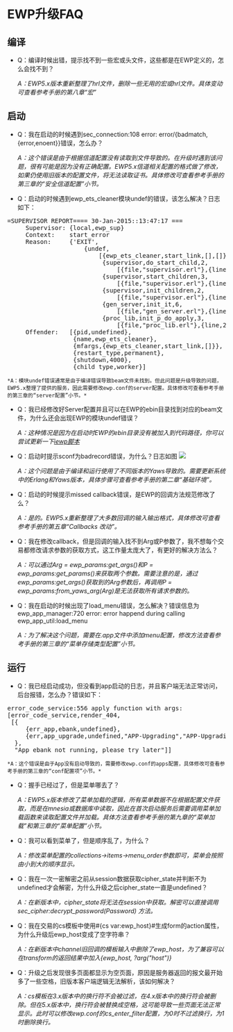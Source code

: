 # EWP升级FAQ

<!-- toc -->

## 编译

* Q：编译时候出错，提示找不到一些宏或头文件，这些都是在EWP定义的，怎么会找不到？

    *A：EWP5.x版本重新整理了hrl文件，删除一些无用的宏或hrl文件。具体变动可查看参考手册的第八章“宏”*

## 启动

* Q：我在启动的时候遇到sec_connection:108 error: error/{badmatch,{error,enoent}}错误，怎么办？

    *A：这个错误是由于根据信道配置没有读取到文件导致的。在升级时遇到该问题，很有可能是因为没有正确配置。EWP5.x信道相关配置的格式做了修改，如果仍使用旧版本的配置文件，将无法读取证书。具体修改可查看参考手册的第三章的“安全信道配置”小节。*

* Q：启动的时候遇到ewp_ets_cleaner模块undef的错误，该怎么解决？日志如下：
<pre>
=SUPERVISOR REPORT==== 30-Jan-2015::13:47:17 ===
     Supervisor: {local,ewp_sup}
     Context:    start_error
     Reason:     {'EXIT',
                     {undef,
                         [{ewp_ets_cleaner,start_link,[],[]},
                          {supervisor,do_start_child,2,
                              [{file,"supervisor.erl"},{line,286}]},
                          {supervisor,start_children,3,
                              [{file,"supervisor.erl"},{line,272}]},
                          {supervisor,init_children,2,
                              [{file,"supervisor.erl"},{line,238}]},
                          {gen_server,init_it,6,
                              [{file,"gen_server.erl"},{line,297}]},
                          {proc_lib,init_p_do_apply,3,
                              [{file,"proc_lib.erl"},{line,227}]}]}}
     Offender:   [{pid,undefined},
                  {name,ewp_ets_cleaner},
                  {mfargs,{ewp_ets_cleaner,start_link,[]}},
                  {restart_type,permanent},
                  {shutdown,4000},
                  {child_type,worker}]
</pre>

    *A：模块undef错误通常是由于编译错误导致beam文件未找到。但此问题是升级导致的问题，EWP5.x整理了提供的服务，因此需要修改ewp.conf的server配置。具体修改可查看参考手册的第三章的“server配置”小节。*

* Q：我已经修改好Server配置并且可以在EWP的ebin目录找到对应的beam文件，为什么还会出现EWP的模块undef错误？

    *A：这种情况是因为在启动时EWP的ebin目录没有被加入到代码路径，你可以尝试更新一下[iewp脚本](./demo/iewp.html)*

* Q：启动时提示sconf为badrecord错误，为什么？日志如图 ![](./images/EWP_FAQ/EWP_FAQ_2_1.jpg)

    *A：这个问题是由于编译和运行使用了不同版本的Yaws导致的。需要更新系统中的Erlang和Yaws版本，具体步骤可查看参考手册的第二章“基础环境”。*

* Q：启动的时候提示missed callback错误，是EWP的回调方法规范修改了么？

    *A：是的。EWP5.x重新整理了大多数回调的输入输出格式，具体修改可查看参考手册的第五章“Callbacks 改动”。*

* Q：我在修改callback，但是回调的输入找不到Arg或P参数了，我不想每个交易都修改请求参数的获取方式，这工作量太庞大了，有更好的解决方法么？

    *A：可以通过Arg = ewp_params:get_args()和P = ewp_params:get_params()来获取两个参数。需要注意的是，通过ewp_params:get_args()获取到的Arg参数后，再调用P = ewp_params:from_yaws_arg(Arg)是无法获取所有请求参数的。*

* Q：我在启动的时候出现了load_menu错误，怎么解决？错误信息为ewp_app_manager:720 error: error happend during calling ewp_app_util:load_menu

    *A：为了解决这个问题，需要在.app文件中添加menu配置，修改方法查看参考手册的第三章的“菜单存储类型配置”小节。*

## 运行

* Q：我已经启动成功，但没看到app启动的日志，并且客户端无法正常访问，后台报错，怎么办？错误如下：
<pre>
error_code_service:556 apply function with args:
[error_code_service,render_404,
 [{
     {err_app,ebank,undefined},
     {err,app_upgrade,undefined,"APP-Upgrading","APP-Upgrading",{callback,{error_code_service,render_404}}}
  },
  "App ebank not running, please try later"]]
</pre>

    *A：这个错误是由于App没有启动导致的，需要修改ewp.conf的apps配置，具体修改可查看参考手册的第三章的“conf配置项”小节。*

* Q：握手已经过了，但是菜单哪去了？

    *A：EWP5.x版本修改了菜单加载的逻辑，所有菜单数据不在根据配置文件获取，而是在mnesia或数据库中读取，因此在首次启动服务后需要调用菜单加载函数来读取配置文件并加载。具体方法查看参考手册的第九章的“菜单加载”和第三章的“菜单配置”小节。*

* Q：我可以看到菜单了，但是顺序乱了，为什么？

    *A：修改菜单配置的collections->items->menu_order参数即可，菜单会按照由小到大的顺序显示。*

* Q：我在一次一密解密之前从session数据获取cipher_state并判断不为undefined才会解密，为什么升级之后cipher_state一直是undefined？

    *A：在新版本中，cipher_state将无法在session中获取。解密可以直接调用 sec_cipher:decrypt_password(Password) 方法。*

* Q：我在交易的cs模板中使用#{cs var:ewp_host}#生成form的action属性，为什么升级后ewp_host变成了空字符串？

    *A：在新版本中channel旧回调的模板输入中删除了ewp_host，为了兼容可以在transform的返回结果中加入{ewp_host, ?arg("host")}*

* Q：升级之后发现很多页面都显示为空页面，原因是服务器返回的报文最开始多了一些空格，旧版本客户端逻辑无法解析，该如何解决？

    *A：cs模板在3.x版本中的换行符不会被过滤，在4.x版本中的换行符会被删除。但在5.x版本中，换行符会被替换成空格，这可能导致一些页面无法正常显示。此时可以修改ewp.conf的cs_enter_filter配置，为0时不过滤换行，为1时删除换行。*
